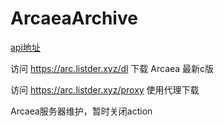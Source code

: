 # ArcaeaArchive

[api地址](https://arc.listder.xyz/ )

访问 https://arc.listder.xyz/dl 下载 Arcaea 最新c版

访问 https://arc.listder.xyz/proxy 使用代理下载

Arcaea服务器维护，暂时关闭action
